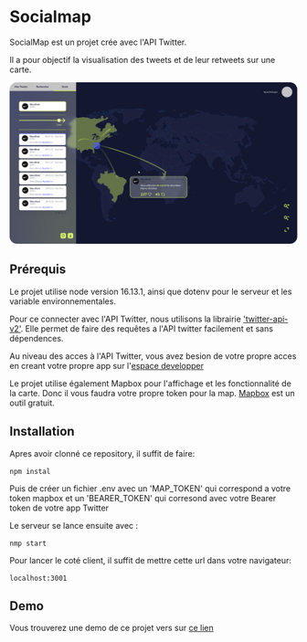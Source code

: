 # Socialmap  

SocialMap est un projet crée avec l'API Twitter.

Il a pour objectif la visualisation des tweets et de leur retweets sur une carte. 

![Carte](https://github.com/Arthur-MONNET/socialmap/blob/main/public/asset/img/img2_hom2.png?raw=true)

## Prérequis

Le projet utilise node version 16.13.1, ainsi que dotenv pour le serveur et les variable environnementales.

Pour ce connecter avec l'API Twitter, nous utilisons la librairie ['twitter-api-v2'](https://github.com/plhery/node-twitter-api-v2).
Elle permet de faire des requêtes a l'API twitter facilement et sans dépendences.

Au niveau des acces à l'API Twitter, vous avez besion de votre propre acces en creant votre propre app sur l'[espace developper](https://developer.twitter.com/en/portal/dashboard)

Le projet utilise également Mapbox pour l'affichage et les fonctionnalité de la carte. Donc il vous faudra votre propre token pour la map. [Mapbox](https://docs.mapbox.com/) est un outil gratuit.

## Installation 

Apres avoir clonné ce repository, il suffit de faire:
```
npm instal
```
Puis de créer un fichier .env avec un 'MAP_TOKEN' qui correspond a votre token mapbox et un 'BEARER_TOKEN' qui corresond avec votre Bearer token de votre app Twitter

Le serveur se lance ensuite avec :
```
nmp start
```

Pour lancer le coté client, il suffit de mettre cette url dans votre navigateur:
```
localhost:3001
```

## Demo 

Vous trouverez une demo de ce projet vers sur [ce lien](https://socialmapxtwitter.herokuapp.com)
